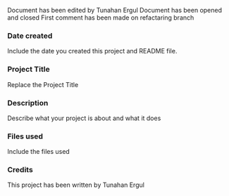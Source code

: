 Document has been edited by Tunahan Ergul
Document has been opened and closed
First comment has been made on refactaring branch


### Date created
Include the date you created this project and README file.

### Project Title
Replace the Project Title

### Description
Describe what your project is about and what it does

### Files used
Include the files used

### Credits
This project has been written by Tunahan Ergul

